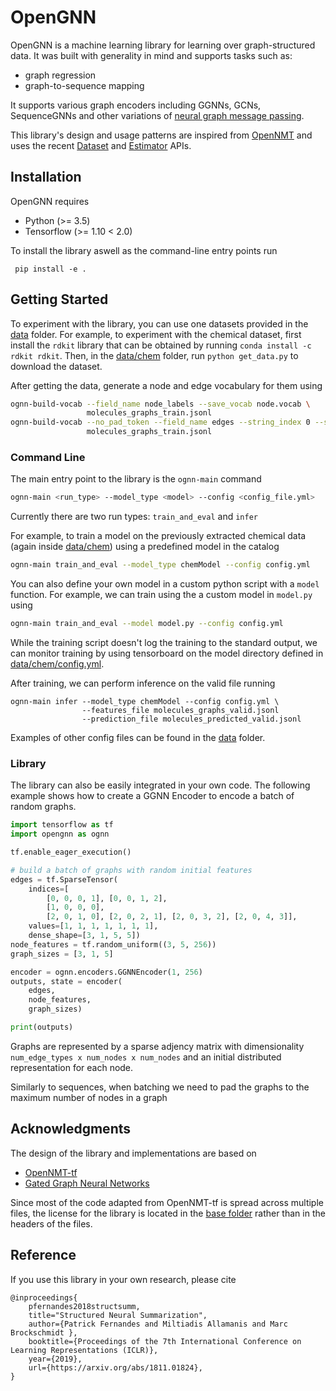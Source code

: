 # OpenGNN

OpenGNN is a machine learning library for learning over graph-structured data. It was built with generality in mind and supports tasks such as:

* graph regression
* graph-to-sequence mapping

It supports various graph encoders including GGNNs, GCNs, SequenceGNNs and other variations of [neural graph message passing](https://arxiv.org/pdf/1704.01212.pdf).

This library's design and usage patterns are inspired from [OpenNMT](https://github.com/OpenNMT/OpenNMT-tf) and uses the recent [Dataset](https://www.tensorflow.org/programmers_guide/datasets) and [Estimator](https://www.tensorflow.org/programmers_guide/estimators) APIs.

## Installation

OpenGNN requires 

* Python (>= 3.5)
* Tensorflow (>= 1.10 < 2.0)

To install the library aswell as the command-line entry points run

``` pip install -e .```

## Getting Started

To experiment with the library, you can use one datasets provided in the [data](/data) folder.
For example, to experiment with the chemical dataset, first install the `rdkit` library that 
can be obtained by running `conda install -c rdkit rdkit`.
Then, in the [data/chem](/data/chem) folder, run `python get_data.py` to download the dataset.

After getting the data, generate a node and edge vocabulary for them using 
```bash
ognn-build-vocab --field_name node_labels --save_vocab node.vocab \
                 molecules_graphs_train.jsonl
ognn-build-vocab --no_pad_token --field_name edges --string_index 0 --save_vocab edge.vocab \
                 molecules_graphs_train.jsonl
```

### Command Line

The main entry point to the library is the `ognn-main` command

```bash
ognn-main <run_type> --model_type <model> --config <config_file.yml>
```

Currently there are two run types: `train_and_eval` and `infer`

For example, to train a model on the previously extracted chemical data
(again inside [data/chem](/data/chem)) using a predefined model in the 
catalog

```bash
ognn-main train_and_eval --model_type chemModel --config config.yml
```

You can also define your own model in a custom python script with a `model` function.
For example, we can train using the a custom model in `model.py` using

```bash
ognn-main train_and_eval --model model.py --config config.yml
```

While the training script doesn't log the training to the standard output, 
we can monitor training by using tensorboard on the model directory defined in
[data/chem/config.yml](data/chem/config.yml).

After training, we can perform inference on the valid file running

```
ognn-main infer --model_type chemModel --config config.yml \
                --features_file molecules_graphs_valid.jsonl
                --prediction_file molecules_predicted_valid.jsonl
```


Examples of other config files can be found in the [data](/data) folder.

### Library

The library can also be easily integrated in your own code.
The following example shows how to create a GGNN Encoder to encode a batch of random graphs.

```python
import tensorflow as tf
import opengnn as ognn

tf.enable_eager_execution()

# build a batch of graphs with random initial features
edges = tf.SparseTensor(
    indices=[
        [0, 0, 0, 1], [0, 0, 1, 2],
        [1, 0, 0, 0],
        [2, 0, 1, 0], [2, 0, 2, 1], [2, 0, 3, 2], [2, 0, 4, 3]],
    values=[1, 1, 1, 1, 1, 1, 1],
    dense_shape=[3, 1, 5, 5])
node_features = tf.random_uniform((3, 5, 256))
graph_sizes = [3, 1, 5]

encoder = ognn.encoders.GGNNEncoder(1, 256)
outputs, state = encoder(
    edges,
    node_features,
    graph_sizes)

print(outputs)
```

Graphs are represented by a sparse adjency matrix with dimensionality 
`num_edge_types x num_nodes x num_nodes` and an initial distributed representation for each node.

Similarly to sequences, when batching we need to pad the graphs to the maximum number of nodes in a graph


## Acknowledgments
The design of the library and implementations are based on 
* [OpenNMT-tf](https://github.com/OpenNMT/OpenNMT-tf)
* [Gated Graph Neural Networks](https://github.com/Microsoft/gated-graph-neural-network-samples)

Since most of the code adapted from OpenNMT-tf is spread across multiple files, the license for the
library is located in the [base folder](/OPENNMT.LICENSE) rather than in the headers of the files.

## Reference

If you use this library in your own research, please cite

```
@inproceedings{
    pfernandes2018structsumm,
    title="Structured Neural Summarization",
    author={Patrick Fernandes and Miltiadis Allamanis and Marc Brockschmidt },
    booktitle={Proceedings of the 7th International Conference on Learning Representations (ICLR)},
    year={2019},
    url={https://arxiv.org/abs/1811.01824},
}
```






